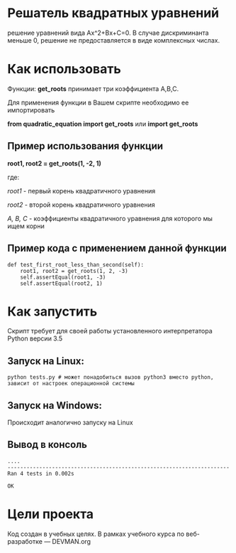 # Решатель квадратных уравнений
решение уравнений вида Ax^2+Bx+C=0. В случае дискриминанта меньше 0, решение не предоставляется в виде комплексных числах.

# Как использовать
Функции:  **get_roots** принимает три коэффициента A,B,C.

Для применения функции в Вашем скрипте необходимо ее импортировать

**from quadratic_equation import get_roots** или **import get_roots**

## Пример использования функции
**root1, root2 = get_roots(1, -2, 1)**

где:

_root1_ - первый корень квадратичного уравнения

_root2_ - второй корень квадратичного уравнения

_A, B, C_ - коэффициенты квадратичного уравнения для которого мы ищем корни

## Пример кода с применением данной функции
```
def test_first_root_less_than_second(self):
    root1, root2 = get_roots(1, 2, -3)
    self.assertEqual(root1, -3)
    self.assertEqual(root2, 1)
```
 
# Как запустить
Скрипт требует для своей работы установленного интерпретатора Python версии 3.5

## Запуск на Linux:
```
python tests.py # может понадобиться вызов python3 вместо python, зависит от настроек операционной системы
```
## Запуск на Windows:

Происходит аналогично запуску на Linux

## Вывод в консоль
```
....
----------------------------------------------------------------------
Ran 4 tests in 0.002s

OK
```
# Цели проекта
Код создан в учебных целях. В рамках учебного курса по веб-разработке ― DEVMAN.org
